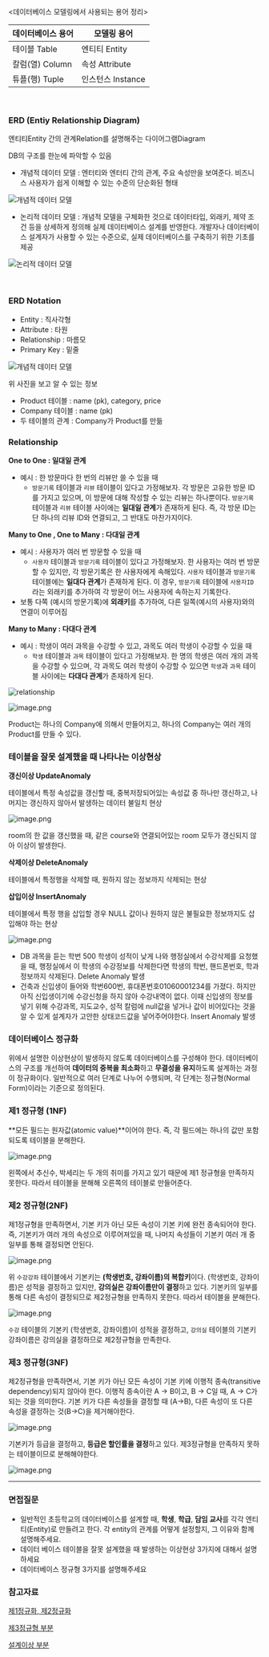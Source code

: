 <데이터베이스 모델링에서 사용되는 용어 정리>

| 데이터베이스 용어 | 모델링 용어 |
| --- | --- |
| 테이블 Table | 엔티티 Entity |
| 칼럼(열) Column | 속성 Attribute |
| 튜플(행) Tuple | 인스턴스 Instance |

<br>

### ERD (Entiy Relationship Diagram)

엔티티Entity 간의 관계Relation를 설명해주는 다이어그램Diagram

DB의 구조를 한눈에 파악할 수 있음

- 개념적 데이터 모델 : 엔터티와 엔터티 간의 관계, 주요 속성만을 보여준다. 비즈니스 사용자가 쉽게 이해할 수 있는 수준의 단순화된 형태
    
![개념적 데이터 모델](./img/database_entity_relationship_diagram.png)
    
    
- 논리적 데이터 모델 : 개념적 모델을 구체화한 것으로 데이터타입, 외래키, 제약 조건 등을 상세하게 정의해 실제 데이터베이스 설계를 반영한다. 개발자나 데이터베이스 설계자가 사용할 수 있는 수준으로, 실제 데이터베이스를 구축하기 위한 기초를 제공

![논리적 데이터 모델](./img/database_erd_logical.png)


<br>

### ERD Notation

- Entity : 직사각형
- Attribute  : 타원
- Relationship : 마름모
- Primary Key : 밑줄

![개념적 데이터 모델](./img/database_entity_relationship_diagram.png)

위 사진을 보고 알 수 있는 정보

- Product 테이블 : name (pk), category, price
- Company 테이블 : name (pk)
- 두 테이블의 관계 : Company가 Product를 만듦

### Relationship

**One to One : 일대일 관계**

- 예시 : 한 방문마다 한 번의 리뷰만 쓸 수 있을 때
    - `방문기록` 테이블과 `리뷰` 테이블이 있다고 가정해보자. 각 방문은 고유한 방문 ID를 가지고 있으며, 이 방문에 대해 작성할 수 있는 리뷰는 하나뿐이다. `방문기록` 테이블과 `리뷰` 테이블 사이에는 **일대일 관계**가 존재하게 된다. 즉, 각 방문 ID는 단 하나의 리뷰 ID와 연결되고, 그 반대도 마찬가지이다.

**Many to One , One to Many : 다대일 관계**

- 예시 : 사용자가 여러 번 방문할 수 있을 때
    - `사용자` 테이블과 `방문기록` 테이블이 있다고 가정해보자. 한 사용자는 여러 번 방문할 수 있지만, 각 방문기록은 한 사용자에게 속해있다.  `사용자` 테이블과 `방문기록` 테이블에는 **일대다 관계**가 존재하게 된다.  이 경우, `방문기록` 테이블에 `사용자ID` 라는 외래키를 추가하여 각 방문이 어느 사용자에 속하는지 기록한다.
- 보통 다쪽 (예시의 방문기록)에 **외래키**를 추가하여, 다른 일쪽(예시의 사용자)와의 연결이 이루어짐

**Many to Many : 다대다 관계**

- 예시 : 학생이 여러 과목을 수강할 수 있고, 과목도 여러 학생이 수강할 수 있을 때
    - `학생` 테이블과 `과목` 테이블이 있다고 가정해보자. 한 명의 학생은 여러 개의 과목을 수강할 수 있으며, 각 과목도 여러 학생이 수강할 수 있으면 `학생`과 `과목` 테이블 사이에는 **다대다 관계**가 존재하게 된다.

![relationship](./img/database_relationship_types.png)

![image.png](./img/database_many_to_one.png)

Product는 하나의 Company에 의해서 만들어지고, 하나의 Company는 여러 개의 Product를 만들 수 있다. 

### 테이블을 잘못 설계했을 때 나타나는 이상현상

**갱신이상 UpdateAnomaly**

테이블에서 특정 속성값을 갱신할 때, 중복저장되어있는 속성값 중 하나만 갱신하고, 나머지는 갱신하지 않아서 발생하는 데이터 불일치 현상

![image.png](./img/database_update_anomaly.png)

room의 한 값을 갱신했을 때, 같은 course와 연결되어있는 room 모두가 갱신되지 않아 이상이 발생한다. 

**삭제이상 DeleteAnomaly**

테이블에서 특정행을 삭제할 때, 원하지 않는 정보까지 삭제되는 현상

**삽입이상 InsertAnomaly**

테이블에서 특정 행을 삽입할 경우 NULL 값이나 원하지 않은 불필요한 정보까지도 삽입해야 하는 현상

![image.png](./img/database_delete_insert_anomaly.png)

- DB 과목을 듣는 학번 500 학생이 성적이 낮게 나와 행정실에서 수강삭제를 요청했을 때, 행정실에서 이 학생의 수강정보를 삭제한다면 학생의 학번, 핸드폰번호, 학과 정보까지 삭제된다. Delete Anomaly 발생
- 건축과 신입생이 들어와 학번600번, 휴대폰번호01060001234를 가졌다. 하지만 아직 신입생이기에 수강신청을 하지 않아 수강내역이 없다. 이때 신입생의 정보를 넣기 위해 수강과목, 지도교수, 성적 칼럼에 null값을 넣거나 값이 비어있다는 것을 알 수 있게 설계자가 고안한 상태코드값을 넣어주어야한다.  Insert Anomaly 발생

### 데이터베이스 정규화

위에서 설명한 이상현상이 발생하지 않도록 데이터베이스를 구성해야 한다. 데이터베이스의 구조를 개선하여 **데이터의 중복을 최소화**하고 **무결성을 유지**하도록 설계하는 과정이 정규화이다. 일반적으로 여러 단계로 나누어 수행되며, 각 단계는 정규형(Normal Form)이라는 기준으로 정의된다. 

### 제1 정규형 (1NF)

**모든 필드는 원자값(atomic value)**이어야 한다. 즉, 각 필드에는 하나의 값만 포함되도록 테이블을 분해한다. 

![image.png](./img/database_first_normal_form.png)

왼쪽에서 추신수, 박세리는 두 개의 취미를 가지고 있기 때문에 제1 정규형을 만족하지 못한다. 따라서 테이블을 분해해 오른쪽의 테이블로 만들어준다. 

### 제2 정규형(2NF)

 제1정규형을 만족하면서, 기본 키가 아닌 모든 속성이 기본 키에 완전 종속되어야 한다. 즉, 기본키가 여러 개의 속성으로 이루어져있을 때, 나머지 속성들이 기본키 여러 개 중 일부를 통해 결정되면 안된다. 

![image.png](./img/database_second_normal_form_unsatisfied.png)

위 `수강강좌` 테이블에서 기본키는 **(학생번호, 강좌이름)의 복합키**이다. (학생번호, 강좌이름)은 성적을 결정하고 있지만, **강의실은 강좌이름만이 결정**하고 있다. 기본키의 일부를 통해 다른 속성이 결정되므로 제2정규형을 만족하지 못한다. 따라서 테이블을 분해한다. 

![image.png](./img/database_second_normal_form.png)

`수강` 테이블의 기본키 (학생번호, 강좌이름)이 성적을 결정하고, `강의실` 테이블의 기본키 강좌이름은 강의실을 결정하므로 제2정규형을 만족한다. 

### 제3 정규형(3NF)

 제2정규형을 만족하면서, 기본 키가 아닌 모든 속성이 기본 키에 이행적 종속(transitive dependency)되지 않아야 한다. 이행적 종속이란 A → B이고, B → C일 때, A → C가 되는 것을 의미한다. 기본 키가 다른 속성들을 결정할 때 (A→B), 다른 속성이 또 다른 속성을 결정하는 것(B→C)을 제거해야한다.

![image.png](./img/database_third_normal_form_unsatisfied.png)

기본키가 등급을 결정하고, **등급은 할인률을 결정**하고 있다. 제3정규형을 만족하지 못하는 테이블이므로 분해해야한다.

![image.png](./img/database_third_normal_form.png)

---

### 면접질문

- 일반적인 초등학교의 데이터베이스를 설계할 때, **학생**, **학급**, **담임 교사**를 각각 엔티티(Entity)로 만들려고 한다. 각 entity의 관계를 어떻게 설정할지, 그 이유와 함께 설명해주세요.
- 데이터 베이스 테이블을 잘못 설계했을 때 발생하는 이상현상 3가지에 대해서 설명하세요
- 데이터베이스 정규형 3가지를 설명해주세요

### 참고자료

[제1정규화, 제2정규화](https://mangkyu.tistory.com/110)

[제3정규형 부분](https://code-lab1.tistory.com/48)

[설계이상 부분](https://developer111.tistory.com/entry/%EC%8B%9C%EC%8A%A4%ED%85%9C-%ED%99%98%EA%B2%BD%EB%B3%80%EC%88%98%EC%99%80-%EC%82%AC%EC%9A%A9%EC%9E%90-%ED%99%98%EA%B2%BD%EB%B3%80%EC%88%98%EC%9D%98-%EC%B0%A8%EC%9D%B4)